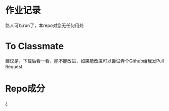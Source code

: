 # 作业记录
路人可以run了，本repo对您无任何用处

# To Classmate
建议是，下载后看一看，能不能改进，如果能改进可以尝试弄个Github给我发Pull Request

# Repo成分
¿
